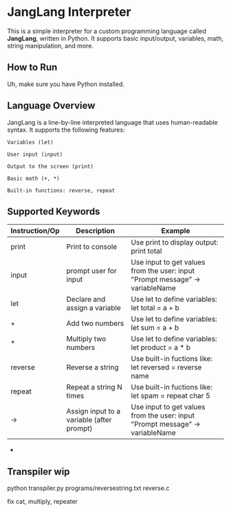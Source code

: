 # JangLang Interpreter

This is a simple interpreter for a custom programming language called **JangLang**, written in Python. It supports basic input/output, variables, math, string manipulation, and more.

## How to Run

Uh, make sure you have Python installed.

## Language Overview

JangLang is a line-by-line interpreted language that uses human-readable syntax. It supports the following features:

    Variables (let)

    User input (input)

    Output to the screen (print)

    Basic math (+, *)

    Built-in functions: reverse, repeat

## Supported Keywords

| Instruction/Op | Description | Example |
| ------ | ------ | ------ |
| print | Print to console | Use print to display output: print total |
| input | prompt user for input | Use input to get values from the user: input "Prompt message" -> variableName |
| let | Declare and assign a variable | Use let to define variables: let total = a + b |
| + | Add two numbers | Use let to define variables: let sum = a + b |
| * | Multiply two numbers | Use let to define variables: let product = a * b |
| reverse | Reverse a string | Use built-in fuctions like: let reversed = reverse name |
| repeat | Repeat a string N times | Use built-in fuctions like: let spam = repeat char 5 |
| -> | Assign input to a variable (after prompt) |  Use input to get values from the user: input "Prompt message" -> variableName |

- 
  


## Transpiler wip

python transpiler.py programs/reversestring.txt reverse.c


fix cat, multiply, repeater
